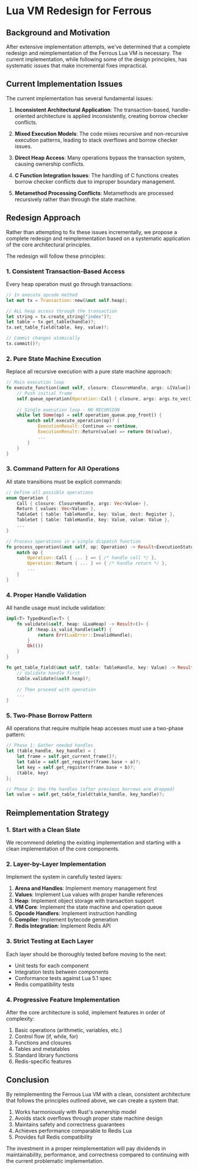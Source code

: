 # Lua VM Redesign for Ferrous

## Background and Motivation

After extensive implementation attempts, we've determined that a complete redesign and reimplementation of the Ferrous Lua VM is necessary. The current implementation, while following some of the design principles, has systematic issues that make incremental fixes impractical.

## Current Implementation Issues

The current implementation has several fundamental issues:

1. **Inconsistent Architectural Application**: The transaction-based, handle-oriented architecture is applied inconsistently, creating borrow checker conflicts.

2. **Mixed Execution Models**: The code mixes recursive and non-recursive execution patterns, leading to stack overflows and borrow checker issues.

3. **Direct Heap Access**: Many operations bypass the transaction system, causing ownership conflicts.

4. **C Function Integration Issues**: The handling of C functions creates borrow checker conflicts due to improper boundary management.

5. **Metamethod Processing Conflicts**: Metamethods are processed recursively rather than through the state machine.

## Redesign Approach

Rather than attempting to fix these issues incrementally, we propose a complete redesign and reimplementation based on a systematic application of the core architectural principles.

The redesign will follow these principles:

### 1. Consistent Transaction-Based Access

Every heap operation must go through transactions:

```rust
// In execute_opcode method
let mut tx = Transaction::new(&mut self.heap);

// ALL heap access through the transaction
let string = tx.create_string("index")?;
let table = tx.get_table(handle)?;
tx.set_table_field(table, key, value)?;

// Commit changes atomically
tx.commit()?;
```

### 2. Pure State Machine Execution

Replace all recursive execution with a pure state machine approach:

```rust
// Main execution loop
fn execute_function(&mut self, closure: ClosureHandle, args: &[Value]) -> Result<Value> {
    // Push initial frame
    self.queue_operation(Operation::Call { closure, args: args.to_vec() });
    
    // Single execution loop - NO RECURSION
    while let Some(op) = self.operation_queue.pop_front() {
        match self.execute_operation(op)? {
            ExecutionResult::Continue => continue,
            ExecutionResult::Return(value) => return Ok(value),
            ...
        }
    }
}
```

### 3. Command Pattern for All Operations

All state transitions must be explicit commands:

```rust
// Define all possible operations
enum Operation {
    Call { closure: ClosureHandle, args: Vec<Value> },
    Return { values: Vec<Value> },
    TableGet { table: TableHandle, key: Value, dest: Register },
    TableSet { table: TableHandle, key: Value, value: Value },
    ...
}

// Process operations in a single dispatch function
fn process_operation(&mut self, op: Operation) -> Result<ExecutionStatus> {
    match op {
        Operation::Call { ... } => { /* handle call */ },
        Operation::Return { ... } => { /* handle return */ },
        ...
    }
}
```

### 4. Proper Handle Validation

All handle usage must include validation:

```rust
impl<T> TypedHandle<T> {
    fn validate(&self, heap: &LuaHeap) -> Result<()> {
        if !heap.is_valid_handle(self) {
            return Err(LuaError::InvalidHandle);
        }
        Ok(())
    }
}

fn get_table_field(&mut self, table: TableHandle, key: Value) -> Result<Value> {
    // Validate handle first
    table.validate(&self.heap)?;
    
    // Then proceed with operation
    ...
}
```

### 5. Two-Phase Borrow Pattern

All operations that require multiple heap accesses must use a two-phase pattern:

```rust
// Phase 1: Gather needed handles
let (table_handle, key_handle) = {
    let frame = self.get_current_frame()?;
    let table = self.get_register(frame.base + a)?;
    let key = self.get_register(frame.base + b)?;
    (table, key)
};

// Phase 2: Use the handles (after previous borrows are dropped)
let value = self.get_table_field(table_handle, key_handle)?;
```

## Reimplementation Strategy

### 1. Start with a Clean Slate

We recommend deleting the existing implementation and starting with a clean implementation of the core components.

### 2. Layer-by-Layer Implementation

Implement the system in carefully tested layers:

1. **Arena and Handles**: Implement memory management first
2. **Values**: Implement Lua values with proper handle references
3. **Heap**: Implement object storage with transaction support
4. **VM Core**: Implement the state machine and operation queue
5. **Opcode Handlers**: Implement instruction handling
6. **Compiler**: Implement bytecode generation
7. **Redis Integration**: Implement Redis API

### 3. Strict Testing at Each Layer

Each layer should be thoroughly tested before moving to the next:

- Unit tests for each component
- Integration tests between components
- Conformance tests against Lua 5.1 spec
- Redis compatibility tests

### 4. Progressive Feature Implementation

After the core architecture is solid, implement features in order of complexity:

1. Basic operations (arithmetic, variables, etc.)
2. Control flow (if, while, for)
3. Functions and closures
4. Tables and metatables
5. Standard library functions
6. Redis-specific features

## Conclusion

By reimplementing the Ferrous Lua VM with a clean, consistent architecture that follows the principles outlined above, we can create a system that:

1. Works harmoniously with Rust's ownership model
2. Avoids stack overflows through proper state machine design
3. Maintains safety and correctness guarantees
4. Achieves performance comparable to Redis Lua
5. Provides full Redis compatibility

The investment in a proper reimplementation will pay dividends in maintainability, performance, and correctness compared to continuing with the current problematic implementation.